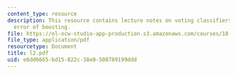 ```yaml
---
content_type: resource
description: This resource contains lecture notes on voting classifiers and training
  error of boosting.
file: https://ol-ocw-studio-app-production.s3.amazonaws.com/courses/18-465-topics-in-statistics-statistical-learning-theory-spring-2007/e6dd6665bd15822c38e0508789199ddd_l2.pdf
file_type: application/pdf
resourcetype: Document
title: l2.pdf
uid: e6dd6665-bd15-822c-38e0-508789199ddd
---
```

